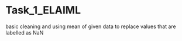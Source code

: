 # Task_1_ELAIML
basic cleaning and using mean of given data to replace values that are labelled as NaN
